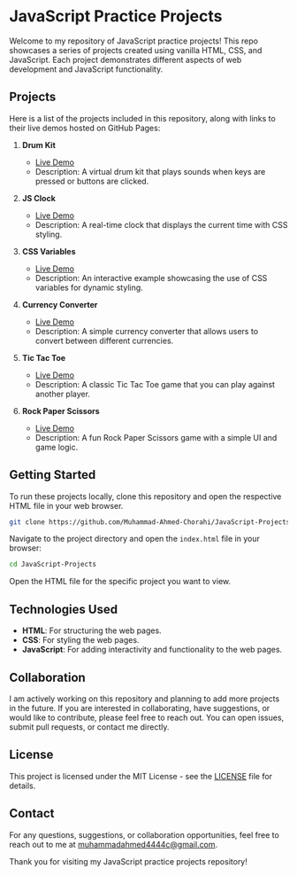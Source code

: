 # JavaScript Practice Projects

Welcome to my repository of JavaScript practice projects! This repo showcases a series of projects created using vanilla HTML, CSS, and JavaScript. Each project demonstrates different aspects of web development and JavaScript functionality.

## Projects

Here is a list of the projects included in this repository, along with links to their live demos hosted on GitHub Pages:

1. **Drum Kit**
   - [Live Demo](https://muhammad-ahmed-chorahi.github.io/JavaScript-Projects/01.%20DrumKit/)
   - Description: A virtual drum kit that plays sounds when keys are pressed or buttons are clicked.

2. **JS Clock**
   - [Live Demo](https://muhammad-ahmed-chorahi.github.io/JavaScript-Projects/02.%20JS%20Clock/)
   - Description: A real-time clock that displays the current time with CSS styling.

3. **CSS Variables**
   - [Live Demo](https://muhammad-ahmed-chorahi.github.io/JavaScript-Projects/03.%20CSS%20Variables/)
   - Description: An interactive example showcasing the use of CSS variables for dynamic styling.

4. **Currency Converter**
   - [Live Demo](https://muhammad-ahmed-chorahi.github.io/JavaScript-Projects/04.%20Currency%20Converter/)
   - Description: A simple currency converter that allows users to convert between different currencies.

5. **Tic Tac Toe**
   - [Live Demo](https://muhammad-ahmed-chorahi.github.io/JavaScript-Projects/05.%20Tic%20Tak%20Toe/)
   - Description: A classic Tic Tac Toe game that you can play against another player.

6. **Rock Paper Scissors**
   - [Live Demo](https://muhammad-ahmed-chorahi.github.io/JavaScript-Projects/06.%20Rock%20Paper%20Scissors/)
   - Description: A fun Rock Paper Scissors game with a simple UI and game logic.

## Getting Started

To run these projects locally, clone this repository and open the respective HTML file in your web browser.

```bash
git clone https://github.com/Muhammad-Ahmed-Chorahi/JavaScript-Projects.git
```

Navigate to the project directory and open the `index.html` file in your browser:

```bash
cd JavaScript-Projects
```

Open the HTML file for the specific project you want to view.

## Technologies Used

- **HTML**: For structuring the web pages.
- **CSS**: For styling the web pages.
- **JavaScript**: For adding interactivity and functionality to the web pages.

## Collaboration

I am actively working on this repository and planning to add more projects in the future. If you are interested in collaborating, have suggestions, or would like to contribute, please feel free to reach out. You can open issues, submit pull requests, or contact me directly.

## License

This project is licensed under the MIT License - see the [LICENSE](LICENSE) file for details.

## Contact

For any questions, suggestions, or collaboration opportunities, feel free to reach out to me at [muhammadahmed4444c@gmail.com](mailto:muhammadahmed4444c@gmail.com).

Thank you for visiting my JavaScript practice projects repository!
